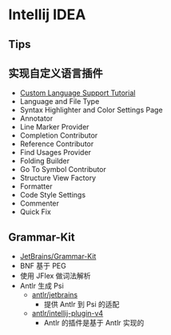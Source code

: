 # Intellij IDEA

## Tips

## 实现自定义语言插件
* [Custom Language Support Tutorial](http://www.jetbrains.org/intellij/sdk/docs/tutorials/custom_language_support_tutorial.html)
* Language and File Type
* Syntax Highlighter and Color Settings Page
* Annotator
* Line Marker Provider
* Completion Contributor
* Reference Contributor
* Find Usages Provider
* Folding Builder
* Go To Symbol Contributor
* Structure View Factory
* Formatter
* Code Style Settings
* Commenter
* Quick Fix

## Grammar-Kit
* [JetBrains/Grammar-Kit](https://github.com/JetBrains/Grammar-Kit)
* BNF 基于 PEG
* 使用 JFlex 做词法解析
* Antlr 生成 Psi
  * [antlr/jetbrains](https://github.com/antlr/jetbrains)
    * 提供 Antlr 到 Psi 的适配
  * [antlr/intellij-plugin-v4](https://github.com/antlr/intellij-plugin-v4)
    * Antlr 的插件是基于 Antlr 实现的
